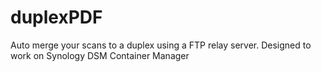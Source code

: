 # duplexPDF
Auto merge your scans to a duplex using a FTP relay server. Designed to work on Synology DSM Container Manager
